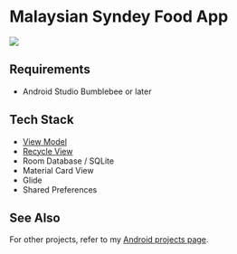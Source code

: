 # Malaysian Syndey Food App
![](app/src/main/malaysian_sydney_food_app.gif)

## Requirements
- Android Studio Bumblebee or later

## Tech Stack
- [View Model](https://vtsen.hashnode.dev/recommended-ways-to-create-viewmodel-or-androidviewmodel)
- [Recycle View](https://vtsen.hashnode.dev/step-by-step-guides-to-implement-recycleview)
- Room Database / SQLite
- Material Card View
- Glide
- Shared Preferences

## See Also
For other projects, refer to my [Android projects page](https://vtsen.hashnode.dev/projects).
